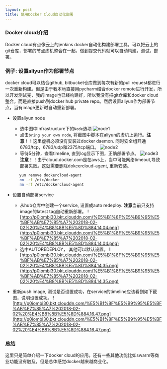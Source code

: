 ```yaml
---
layout: post
title: 使用Docker Cloud自动化部署
---
```


### Docker cloud介绍
Docker cloud有点像云上的jenkins docker自动化构建部署工具，可以把云上的git仓库，部署的节点虚机整合在一起，做到提交代码就可以自动构建，测试，部署。

### 例子: 设置aliyun作为部署节点
docker cloud可以结合github, bitbucket仓库做到每次有新的pull request都进行一次重新构建。但是由于我本地直接用pycharm结合docker remote进行开发，所以开发测试完，我的image也已经构建好，所以我没有把git仓库和docker cloud整合，而是直接push到docker hub private repo。然后设置aliyun作为部署节点，当有image更新时自动重新部署。
- 设置aliyun node
  - 选中图中Infrastructure下的`Node`选项
  ![node1](http://p0iombi30.bkt.clouddn.com/%E5%B1%8F%E5%B9%95%E5%BF%AB%E7%85%A7%202018-02-02%20%E4%B8%8B%E5%8D%883.37.46.png)
  - 点击`bring your own node`, 将截图中脚本在aliyun的虚机上运行。**注意**！！这里虚机必须没有安装过docker daemon. 同时安全组开通6783/tcp，6783/udp和2375/tcp端口。
  ![node2](http://p0iombi30.bkt.clouddn.com/%E5%B1%8F%E5%B9%95%E5%BF%AB%E7%85%A7%202018-02-02%20%E4%B8%8B%E5%8D%883.45.39.png)
  - 等待5分钟，查看timeline, 直到log显示下图，正确部署节点。
  ![node3](http://p0iombi30.bkt.clouddn.com/%E5%B1%8F%E5%B9%95%E5%BF%AB%E7%85%A7%202018-02-02%20%E4%B8%8B%E5%8D%883.49.11.png)
  **注意**！！由于cloud.docker.com是在aws上，当中可能网络timeout,导致部署失败。这就需要删除dokcercloud-agent, 重新安装。
  ```bash
     yum remove dockercloud-agent
     rm -rf /etc/docker
     rm -rf /etc/dockercloud-agent
  ```
- 设置自动部署service
  - 从hub仓库中创建一个service, 设置成auto redeploy. **注意**当前只支持image的latest tag自动重新部署。
  ![http://p0iombi30.bkt.clouddn.com/%E5%B1%8F%E5%B9%95%E5%BF%AB%E7%85%A7%202018-02-02%20%E4%B8%8B%E5%8D%884.14.04.png](http://p0iombi30.bkt.clouddn.com/%E5%B1%8F%E5%B9%95%E5%BF%AB%E7%85%A7%202018-02-02%20%E4%B8%8B%E5%8D%884.14.04.png)
  - 选中AUTOREDEPLOY， 其他可以默认设置。
  ![http://p0iombi30.bkt.clouddn.com/%E5%B1%8F%E5%B9%95%E5%BF%AB%E7%85%A7%202018-02-02%20%E4%B8%8B%E5%8D%884.14.35.png](http://p0iombi30.bkt.clouddn.com/%E5%B1%8F%E5%B9%95%E5%BF%AB%E7%85%A7%202018-02-02%20%E4%B8%8B%E5%8D%884.14.35.png)

- 重新push image, 测试是否设置成功，在service的timeline应该看到如下截图，说明设置成功。
  ![http://p0iombi30.bkt.clouddn.com/%E5%B1%8F%E5%B9%95%E5%BF%AB%E7%85%A7%202018-02-02%20%E4%B8%8B%E5%8D%884.16.47.png](http://p0iombi30.bkt.clouddn.com/%E5%B1%8F%E5%B9%95%E5%BF%AB%E7%85%A7%202018-02-02%20%E4%B8%8B%E5%8D%884.16.47.png)

### 总结 
这里只是简单介绍一下docker cloud的应用。还有一些其他功能比如swarm等商业功能没有触及，但是总体感觉docker越来越商业化。